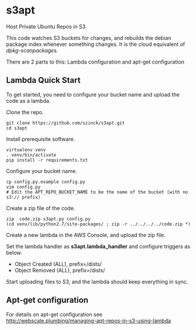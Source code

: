 
s3apt
=====

Host Private Ubuntu Repos in S3

This code watches S3 buckets for changes, and rebuilds the debian package index
whenever something changes.  It is the cloud equivalent of *dpkg-scanpackages*.

There are 2 parts to this: Lambda configuration and apt-get configuration

Lambda Quick Start
------------------

To get started, you need to configure your bucket name and upload the code as a
lambda.

Clone the repo.

```
git clone https://github.com/szinck/s3apt.git
cd s3apt
```

Install prerequisite software.

```
virtualenv venv
. venv/bin/activate
pip install -r requirements.txt
```

Configure your bucket name.

```
cp config.py.example config.py
vim config.py
# Edit the APT_REPO_BUCKET_NAME to be the name of the bucket (with no s3:// prefix)
```

Create a zip file of the code.

```
zip  code.zip s3apt.py config.py
(cd venv/lib/python2.7/site-packages/ ; zip -r ../../../../code.zip *)
```

Create a new lambda in the AWS Console, and upload the zip file.

Set the lambda handler as **s3apt.lambda_handler** and configure triggers as
below.

* Object Created (ALL), prefix=/dists/
* Object Removed (ALL), prefix=/dists/

Start uploading files to S3, and the lambda should keep everything in sync.

Apt-get configuration
---------------------

For details on apt-get configuration see
http://webscale.plumbing/managing-apt-repos-in-s3-using-lambda
